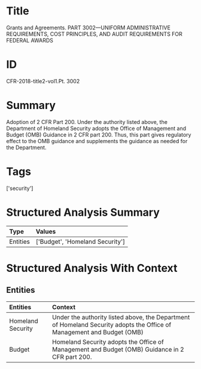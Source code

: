 # Title

 Grants and Agreements. PART 3002—UNIFORM ADMINISTRATIVE REQUIREMENTS, COST PRINCIPLES, AND AUDIT REQUIREMENTS FOR FEDERAL AWARDS


# ID

 CFR-2018-title2-vol1.Pt. 3002


# Summary

Adoption of 2 CFR Part 200.
Under the authority listed above, the Department of Homeland Security adopts the Office of Management and Budget (OMB) Guidance in 2 CFR part 200.
Thus, this part gives regulatory effect to the OMB guidance and supplements the guidance as needed for the Department.


# Tags

['security']


# Structured Analysis Summary

| Type     | Values                          |
|:---------|:--------------------------------|
| Entities | ['Budget', 'Homeland Security'] |


# Structured Analysis With Context

 


## Entities

| Entities          | Context                                                                                                                 |
|:------------------|:------------------------------------------------------------------------------------------------------------------------|
| Homeland Security | Under the authority listed above, the Department of  Homeland Security adopts the Office of Management and Budget (OMB) |
| Budget            | Homeland Security adopts the Office of Management and Budget  (OMB) Guidance in 2 CFR part 200.                         |


